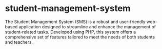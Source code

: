 # student-management-system
The Student Management System (SMS) is a robust and user-friendly web-based application designed to streamline and enhance the management of student-related tasks. Developed using PHP, this system offers a comprehensive set of features tailored to meet the needs of both students and teachers. 
